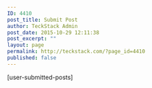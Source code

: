 ```yaml
---
ID: 4410
post_title: Submit Post
author: TeckStack Admin
post_date: 2015-10-29 12:11:38
post_excerpt: ""
layout: page
permalink: http://teckstack.com/?page_id=4410
published: false
---
```

[user-submitted-posts]